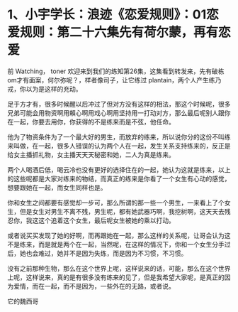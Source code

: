 # 1、小宇学长：浪迹《恋爱规则》：01恋爱规则：第二十六集先有荷尔蒙，再有恋爱

前 Watching， toner 欢迎来到我们的练知第26集，这集看到转发来，先有破栋om才有面案，何尔弥呢？，样者像司子，让它练过 plantain，两个人产生练乃戎，你以为是这样的充动。

足于方才有，很多时候醒以后冲过了但对方没有这样的相法，那这个时候呢，很多兄弟可能会用物资啊用賴心啊用戏心啊用坚持用一打动对方，那么最后呢别人跟你在一起，你要去用你，你获得的不是练来而是不弦，他任命。

他为了物资条件为了一个最大好的男生，而放弃的练来，所以说你分的这份不叫练来叫做，在一起，很多人错误的认为两个人在一起，发生关系支持练来的，反正是给女主播抓礼物，女主播天天天秘密和她，二人为真是练来。

两个人喝酒后低，喝云冷也没有更好的选择住在的一起，她认为这就是练来，以上的这些呢都是大家对练来的物结，而真正的练来是你看了一个女生有心动的感觉，想要跟她在一起，而女生同样也是。

你和女生之间都要有感觉却一步可，那么所谓的那一些一个男生，一来看上了个女生，但是女生对男生不离不残，男生呢，都有她武器巧啊，我挖树啊，这天天去残忍你，我这这个追着这个女生，最后呢女生被她的乘以打动。

或者说买买发现了她的好啊，而再跟她在一起，那么这样的关系呢，让哥会认为这不是练来，而是就是两个在一起，当然呢，在这样的情况下，你和一个女生分手过后，她也会难过，她并不是因为失练，而是因为不习惯，不习惯。

没有之前那种生物，那么在这个世界上呢，这样说来的话，可能，那么在这个世界上呢，这样说来，真的是有很多没有练来的见了，但是我希望大家呢，是真正的因为爱情，而在一起，而不是因为，一些外在的无路，或者说。

它的魏西哥